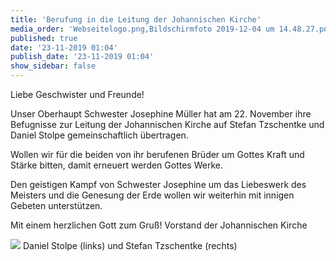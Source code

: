 ```yaml
---
title: 'Berufung in die Leitung der Johannischen Kirche'
media_order: 'Webseitelogo.png,Bildschirmfoto 2019-12-04 um 14.48.27.png'
published: true
date: '23-11-2019 01:04'
publish_date: '23-11-2019 01:04'
show_sidebar: false
---
```


Liebe Geschwister und Freunde!

Unser Oberhaupt Schwester Josephine Müller hat am 22. November ihre Befugnisse zur Leitung der Johannischen Kirche auf
Stefan Tzschentke und Daniel Stolpe gemeinschaftlich übertragen.

Wollen wir für die beiden von ihr berufenen Brüder um Gottes Kraft und Stärke bitten, damit erneuert werden Gottes Werke.

Den geistigen Kampf von Schwester Josephine um das Liebeswerk des Meisters und die Genesung der Erde wollen wir weiterhin mit innigen Gebeten unterstützen.

Mit einem herzlichen Gott zum Gruß!
Vorstand der Johannischen Kirche

![](https://smh-gemeinden.de/user/pages/02.news/21.berufung-in-die-leitung-der-johannischen-kirche/Bildschirmfoto%202019-12-04%20um%2014.48.27.png)
Daniel Stolpe (links) und Stefan Tzschentke (rechts)